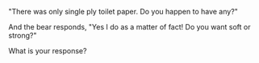 "There was only single ply toilet paper. Do you happen to have any?"

And the bear responds, "Yes I do as a matter of fact! Do you want 
soft or strong?"

What is your response?


